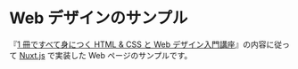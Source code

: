 # Web デザインのサンプル

『[1 冊ですべて身につく HTML & CSS と Web デザイン入門講座]』の内容に従って [Nuxt.js] で実装した Web ページのサンプルです。

<!-- リンク -->

[1 冊ですべて身につく HTML & CSS と Web デザイン入門講座]: https://www.amazon.co.jp/dp/4797398892
[Nuxt.js]: https://nuxtjs.org/
